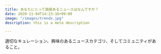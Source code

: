 ```yaml
---
title: あなたにとって価値あるニュースはなんですか？
date: 2020-11-04T14:23:16+09:00
image: "/images/trendx.jpg"
description: this is a meta description

---
```

適切なキュレーション、興味のあるニュースカテゴリ、そしてコミュニティがあること。
